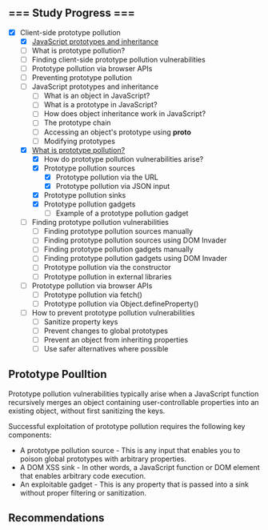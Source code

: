 ## === Study Progress ===
- [X] Client-side prototype pollution
    - [X] [JavaScript prototypes and inheritance](https://portswigger.net/web-security/prototype-pollution/javascript-prototypes-and-inheritance)
    - [ ] What is prototype pollution?
    - [ ] Finding client-side prototype pollution vulnerabilities
    - [ ] Prototype pollution via browser APIs
    - [ ] Preventing prototype pollution
    - [ ] JavaScript prototypes and inheritance
        - [ ] What is an object in JavaScript?
        - [ ] What is a prototype in JavaScript?
        - [ ] How does object inheritance work in JavaScript?
        - [ ] The prototype chain
        - [ ] Accessing an object's prototype using __proto__
        - [ ] Modifying prototypes
    - [X] [What is prototype pollution?](https://portswigger.net/web-security/prototype-pollution/what-is-prototype-pollution)
        - [X] How do prototype pollution vulnerabilities arise?
        - [X] Prototype pollution sources
            - [X] Prototype pollution via the URL
            - [X] Prototype pollution via JSON input
        - [X] Prototype pollution sinks
        - [X] Prototype pollution gadgets
            - [ ] Example of a prototype pollution gadget
    - [ ] Finding prototype pollution vulnerabilities
        - [ ] Finding prototype pollution sources manually
        - [ ] Finding prototype pollution sources using DOM Invader
        - [ ] Finding prototype pollution gadgets manually
        - [ ] Finding prototype pollution gadgets using DOM Invader
        - [ ] Prototype pollution via the constructor
        - [ ] Prototype pollution in external libraries
    - [ ] Prototype pollution via browser APIs
        - [ ] Prototype pollution via fetch()
        - [ ] Prototype pollution via Object.defineProperty()
    - [ ] How to prevent prototype pollution vulnerabilities
        - [ ] Sanitize property keys
        - [ ] Prevent changes to global prototypes
        - [ ] Prevent an object from inheriting properties
        - [ ] Use safer alternatives where possible

## Prototype Poulltion
Prototype pollution vulnerabilities typically arise when a JavaScript function recursively merges an object containing user-controllable properties into an existing object, without first sanitizing the keys.

Successful exploitation of prototype pollution requires the following key components:
- A prototype pollution source - This is any input that enables you to poison global prototypes with arbitrary properties.
- A DOM XSS sink - In other words, a JavaScript function or DOM element that enables arbitrary code execution.
- An exploitable gadget - This is any property that is passed into a sink without proper filtering or sanitization.

## Recommendations
